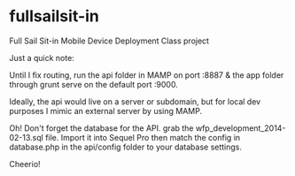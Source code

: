 fullsailsit-in
==============

Full Sail Sit-in Mobile Device Deployment Class project


Just a quick note:

Until I fix routing, run the api folder in MAMP on port :8887
& the app folder through grunt serve on the default port :9000.

Ideally, the api would live on a server or subdomain, but for local dev purposes
I mimic an external server by using MAMP.

Oh! Don't forget the database for the API.
grab the wfp_development_2014-02-13.sql file.
Import it into Sequel Pro then match the config in database.php in the api/config folder to your database settings.




Cheerio!

